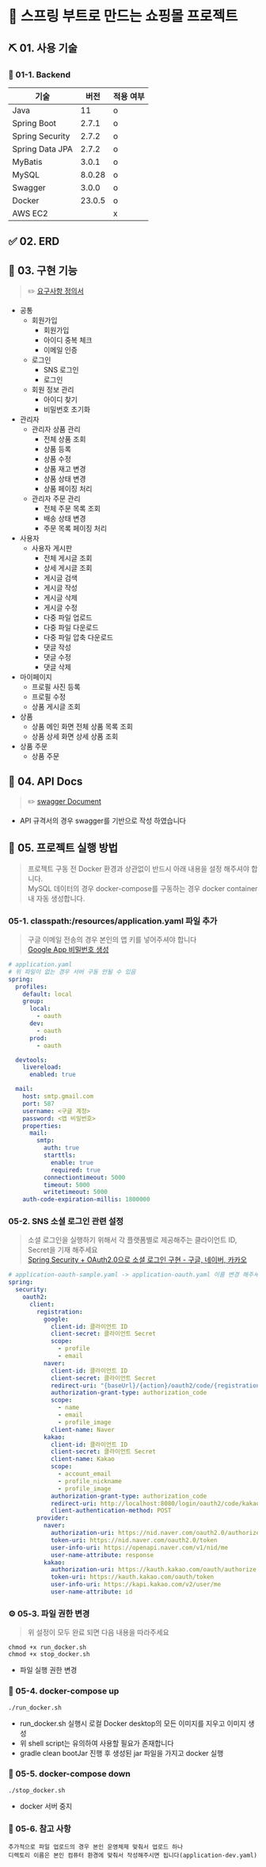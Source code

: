 # 🛒 스프링 부트로 만드는 쇼핑몰 프로젝트

## ⛏ 01. 사용 기술

### 📌 01-1. Backend
| 기술              | 버전    | 적용 여부 |
|-----------------|-------|---|
| Java            | 11    | o |
| Spring Boot     | 2.7.1 | o |
| Spring Security | 2.7.2 | o |
| Spring Data JPA | 2.7.2 | o |
| MyBatis         | 3.0.1 | o |
| MySQL           | 8.0.28 | o |
| Swagger         | 3.0.0 | o |
| Docker          | 23.0.5 | o |
| AWS EC2         |       | x |

## ✅ 02. ERD

## 🎢 03. 구현 기능

> ✏️ [요구사항 정의서](https://docs.google.com/spreadsheets/d/1Wppy4RiBwldQL77RcXoLq9OkdGnVFCzIv5TQO75fZl8/edit?usp=sharing) 

- 공통
  - 회원가입
    - 회원가입
    - 아이디 중복 체크
    - 이메일 인증
  - 로그인
    - SNS 로그인
    - 로그인
  - 회원 정보 관리
    - 아이디 찾기
    - 비밀번호 초기화
- 관리자
  - 관리자 상품 관리
    - 전체 상품 조회
    - 상품 등록
    - 상품 수정
    - 상품 재고 변경
    - 상품 상태 변경
    - 상품 페이징 처리
  - 관리자 주문 관리
    - 전체 주문 목록 조회
    - 배송 상태 변경
    - 주문 목록 페이징 처리
- 사용자
  - 사용자 게시판
    - 전체 게시글 조회
    - 상세 게시글 조회
    - 게시글 검색
    - 게시글 작성
    - 게시글 삭제
    - 게시글 수정
    - 다중 파일 업로드
    - 다중 파일 다운로드
    - 다중 파일 압축 다운로드
    - 댓글 작성
    - 댓글 수정
    - 댓글 삭제
- 마이페이지
  - 프로필 사진 등록
  - 프로필 수정
  - 상품 게시글 조회
- 상품
  - 상품 메인 화면 전체 상품 목록 조회
  - 상품 상세 화면 상세 상품 조회
- 상품 주문
  - 상품 주문

## 📜 04. API Docs

> ✏️ [swagger Document](http://localhost:8080/swagger-ui/index.html)

- API 규격서의 경우 swagger를 기반으로 작성 하였습니다

## 🚀 05. 프로젝트 실행 방법

> 프로젝트 구동 전 Docker 환경과 상관없이 반드시 아래 내용을 설정 해주셔야 합니다.  
> MySQL 데이터의 경우 docker-compose를 구동하는 경우 docker container 내 자동 생성합니다.

### 05-1. classpath:/resources/application.yaml 파일 추가

> 구글 이메일 전송의 경우 본인의 앱 키를 넣어주셔야 합니다  
> [Google App 비밀번호 생성](https://cloudtechflow.com/2023/10/28/%ea%b5%ac%ea%b8%80-%ec%95%b1-%eb%b9%84%eb%b0%80%eb%b2%88%ed%98%b8-%ec%83%9d%ec%84%b1%ed%95%98%ea%b8%b0/)

```yaml
# application.yaml
# 위 파일이 없는 경우 서버 구동 안될 수 있음
spring:
  profiles:
    default: local
    group:
      local:
        - oauth
      dev:
        - oauth
      prod:
        - oauth

  devtools:
    livereload:
      enabled: true

  mail:
    host: smtp.gmail.com
    port: 587
    username: <구글 계정>
    password: <앱 비밀번호>
    properties:
      mail:
        smtp:
          auth: true
          starttls:
            enable: true
            required: true
          connectiontimeout: 5000
          timeout: 5000
          writetimeout: 5000
    auth-code-expiration-millis: 1800000
```

### 05-2. SNS 소셜 로그인 관련 설정

> 소셜 로그인을 실행하기 위해서 각 플랫폼별로 제공해주는 클라이언트 ID, Secret을 기재 해주세요  
> [Spring Security + OAuth2.0으로 소셜 로그인 구현 - 구글, 네이버, 카카오](https://datamoney.tistory.com/333)

```yaml
# application-oauth-sample.yaml -> application-oauth.yaml 이름 변경 해주세요 
spring:
  security:
    oauth2:
      client:
        registration:
          google:
            client-id: 클라이언트 ID
            client-secret: 클라이언트 Secret
            scope:
              - profile
              - email
          naver:
            client-id: 클라이언트 ID
            client-secret: 클라이언트 Secret
            redirect-uri: "{baseUrl}/{action}/oauth2/code/{registrationId}"
            authorization-grant-type: authorization_code
            scope:
              - name
              - email
              - profile_image
            client-name: Naver
          kakao:
            client-id: 클라이언트 ID
            client-secret: 클라이언트 Secret
            client-name: Kakao
            scope:
              - account_email
              - profile_nickname
              - profile_image
            authorization-grant-type: authorization_code
            redirect-uri: http://localhost:8080/login/oauth2/code/kakao
            client-authentication-method: POST
        provider:
          naver:
            authorization-uri: https://nid.naver.com/oauth2.0/authorize
            token-uri: https://nid.naver.com/oauth2.0/token
            user-info-uri: https://openapi.naver.com/v1/nid/me
            user-name-attribute: response
          kakao:
            authorization-uri: https://kauth.kakao.com/oauth/authorize
            token-uri: https://kauth.kakao.com/oauth/token
            user-info-uri: https://kapi.kakao.com/v2/user/me
            user-name-attribute: id
```

### ⚙️ 05-3. 파일 권한 변경

> 위 설정이 모두 완료 되면 다음 내용을 따라주세요

```shell
chmod +x run_docker.sh
chmod +x stop_docker.sh
```

- 파일 실행 권한 변경

### 🐳 05-4. docker-compose up

```shell 
./run_docker.sh
```

- run_docker.sh 실행시 로컬 Docker desktop의 모든 이미지를 지우고 이미지 생성
- 위 shell script는 유의하여 사용할 필요가 존재합니다
- gradle clean bootJar 진행 후 생성된 jar 파일을 가지고 docker 실행

### 🐳 05-5. docker-compose down

```shell
./stop_docker.sh
```

- docker 서버 중지

### 📂 05-6. 참고 사항

```shell
추가적으로 파일 업로드의 경우 본인 운영체제 맞춰서 업로드 하나  
디렉토리 이름은 본인 컴퓨터 환경에 맞춰서 작성해주시면 됩니다(application-dev.yaml)
```